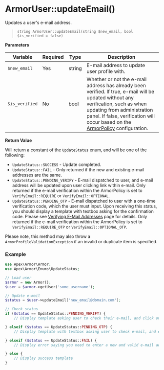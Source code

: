 
# ArmorUser::updateEmail()

Updates a user's e-mail address.

> `string ArmorUser::updateEmail(string $new_email, bool $is_verified = false)`

**Parameters**

Variable | Required | Type | Description
------------- |------------- |------------- |------------- 
`$new_email` | Yes | string | E-mail address to update user profile with.
`$is_verified` | No | bool | Whether or not the e-mail address has already been verified.  If true, e-mail will be updated without any verification, such as when updating from administration panel.  If false, verification will occur based on the [ArmorPolicy](../armorpolicy.md) configuration.


**Return Value**

Will return a constant of the `UpdateStatus` enum, and will be one of the following:

* `UpdateStatus::SUCCESS` - Update completed.
* `UpdateStatus::FAIL` - Only returned if the new and existing e-mail addresses are the same.
* `UpdateStatus::PENDING_VERIFY` - E-mail dispatched to user, and e-mail address will be updated upon user clicking link within e-mail.  Only returned if the e-mail verification within the ArmorPolicy is set to `VerifyEmail::REQUIRE` or `VerifyEmail::OPTIONAL`.
* `UpdateStatus::PENDING_OTP` - E-mail dispatched to user with a one-time verification code, which the user must input.  Upon receiving this status, you should display a template with textbox asking for the confirmation code.  Please see [Verifying E-Mail Addresses](../verify_email.md) page for details.  Only returned if the e-mail verification within the ArmorPolicy is set to `VerifyEmail::REQUIRE_OTP` or `VerifyEmail::OPTIONAL_OTP`.

Please note, this method may also throw a `ArmorProfileValidationException` if an invalid or duplicate item is specified.


### Example

~~~php
use Apex\Armor\Armor;
use Apex\Armor\Enums\UpdateStatus;

// Load user
$armor = new Armor();
$user = $armor->getUser('some_username');

// Update e-mail
$status = $user->updateEmail('new_email@domain.com');

// Check status
if ($status == UpdateStatus::PENDING_VERIFY) { 
    // Display template asking user to check their e-mail, and click on link.

} elseif ($status == UpdateStatus::PENDING_OTP) { 
    // Display template with textbox asking user to check e-mail, and enter confirmation code.

} elseif ($status == UpdateStatus::FAIL) { 
    // Display error saying you need to enter a new and valid e-mail address.

} else { 
    // Display success template
}

~~~



